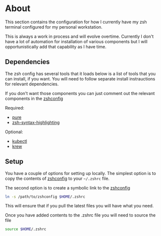 # About

This section contains the configuration for how I currently have my zsh terminal configured for my personal workstation.

This is always a work in process and will evolve overtime. Currently I don't have a lot of automation for installation of various components but I will opportunistically add that capability as I have time.

## Dependencies

The zsh config has several tools that it loads below is a list of tools that you can install, if you want. You will need to follow separate install instrauctions for relevant dependencies.

If you don't want those components you can just comment out the relevant components in the [zshconfig](./zshconfig)

Required:

- [pure](https://github.com/sindresorhus/pure)
- [zsh-syntax-highlighting](https://github.com/zsh-users/zsh-syntax-highlighting/tree/master)

Optional:

- [kubectl](https://kubernetes.io/docs/tasks/tools/)
- [krew](https://github.com/kubernetes-sigs/krew)

## Setup

You have a couple of options for setting up locally. The simplest option is to copy the contents of [zshconfig](./zshconfig) to your `~/.zshrc` file.

The second option is to create a symbolic link to the [zshconfig](./zshconfig)

```sh
ln -s /path/to/zshconfig $HOME/.zshrc
```

This will ensure that if you pull the latest files you will have what you need.

Once you have added contents to the .zshrc file you will need to source the file

```sh
source $HOME/.zshrc
```
